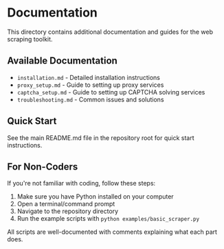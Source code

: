 # Documentation

This directory contains additional documentation and guides for the web scraping toolkit.

## Available Documentation

- `installation.md` - Detailed installation instructions
- `proxy_setup.md` - Guide to setting up proxy services
- `captcha_setup.md` - Guide to setting up CAPTCHA solving services
- `troubleshooting.md` - Common issues and solutions

## Quick Start

See the main README.md file in the repository root for quick start instructions.

## For Non-Coders

If you're not familiar with coding, follow these steps:

1. Make sure you have Python installed on your computer
2. Open a terminal/command prompt
3. Navigate to the repository directory
4. Run the example scripts with `python examples/basic_scraper.py`

All scripts are well-documented with comments explaining what each part does.